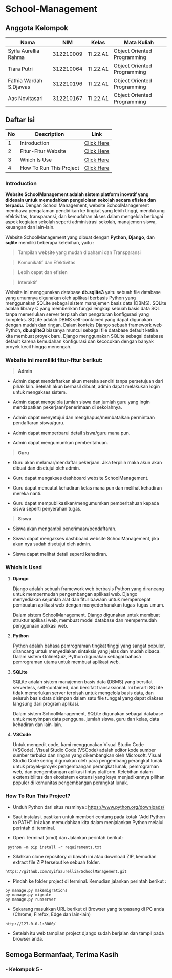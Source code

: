 # School-Management

## Anggota Kelompok <br>

| Nama                      | NIM       | Kelas     | Mata Kuliah                 |
| ------------------------- | --------- | --------- | --------------------------- |
| Syifa Aurellia Rahma      | 312210009 | TI.22.A1  | Object Oriented Programming |
| Tiara Putri               | 312210064 | TI.22.A1  | Object Oriented Programming |
| Fathia Wardah S.Djawas    | 312210196 | TI.22.A1  | Object Oriented Programming |
| Aas Novitasari            | 312210167 | TI.22.A1  | Object Oriented Programming |


## Daftar Isi <br>

| No  | Description             | Link                                                    |
| --- | ----------------------- | ------------------------------------------------------- |
| 1   | Introduction            | [Click Here](#introduction)                             |
| 2   | Fitur-Fitur Website     | [Click Here](#website-ini-memiliki-fitur-fitur-berikut) |
| 3   | Which Is Use            | [Click Here](#which-is-used)                            |
| 4   | How To Run This Project | [Click Here](#how-to-run-this-project)                  |

### Introduction
**Website SchoolManagement adalah sistem platform inovatif yang didesain untuk memudahkan pengelolaan sekolah secara efisien dan terpadu.** Dengan School Management, website SchoolManagement membawa pengalaman pendidikan ke tingkat yang lebih tinggi, mendukung efektivitas, transparansi, dan kemudahan akses dalam mengelola berbagai aspek kegiatan sekolah seperti administrasi sekolah, manajemen siswa, keuangan dan lain-lain.

Website SchoolManagement yang dibuat dengan **Python**, **Django**, dan **sqlite** memiliki beberapa kelebihan, yaitu :
> Tampilan website yang mudah dipahami dan Transparansi

> Komunikatif dan Efektivitas

> Lebih cepat dan efisien

> Interaktif


Website ini menggunakan database **db.sqlite3** yaitu sebuah file database yang umumnya digunakan oleh aplikasi berbasis Python yang menggunakan SQLite sebagai sistem manajemen basis data (DBMS). SQLite adalah library C yang memberikan fungsi lengkap sebuah basis data SQL tanpa memerlukan server terpisah dan pengaturan konfigurasi yang kompleks. SQLite adalah DBMS self-contained yang dapat digunakan dengan mudah dan ringan. Dalam konteks Django sebuah framework web Python, **db.sqlite3** biasanya muncul sebagai file database default ketika kita membuat proyek baru. Django menggunakan SQLite sebagai database default karena kemudahan konfigurasi dan kecocokan dengan banyak proyek kecil hingga menengah. 

### Website ini memiliki fitur-fitur berikut:

> **Admin**
- Admin dapat mendaftarkan akun mereka sendiri tanpa persetujuan dari pihak lain. Setelah akun berhasil dibuat, admin dapat melakukan login untuk mengakses sistem.

- Admin dapat mengelola jumlah siswa dan jumlah guru yang ingin mendapatkan pekerjaan/penerimaan di sekolahnya.

- Admin dapat menyetujui dan menghapus/membatalkan permintaan pendaftaran siswa/guru.

- Admin dapat memperbarui detail siswa/guru mana pun.

- Admin dapat mengumumkan pemberitahuan.


> **Guru**

- Guru akan melamar/mendaftar pekerjaan. Jika terpilih maka akun akan dibuat dan disetujui oleh admin.

- Guru dapat mengakses dashboard website SchoolManagement.

- Guru dapat mencatat kehadiran kelas mana pun dan melihat kehadiran mereka nanti.

- Guru dapat mempublikasikan/mengumumkan pemberitahuan kepada siswa seperti penyerahan tugas.


> **Siswa**

- Siswa akan mengambil penerimaan/pendaftaran.

- Siswa dapat mengakses dashboard website SchoolManagement, jika akun nya sudah disetujui oleh admin.

- Siswa dapat melihat detail seperti kehadiran.


### Which Is Used

1. **Django**
   
   Django adalah sebuah framework web berbasis Python yang dirancang untuk mempermudah pengembangan aplikasi web. Django menyediakan sejumlah alat dan fitur bawaan untuk mempercepat pembuatan aplikasi web dengan
   menyederhanakan tugas-tugas umum.

   Dalam sistem SchoolManagement, Django digunakan untuk membuat struktur aplikasi web, membuat model database dan mempermudah penggunaan aplikasi web.


2. **Python**

    Python adalah bahasa pemrograman tingkat tinggi yang sangat populer, dirancang untuk menyediakan sintaksis yang jelas dan mudah dibaca. Dalam sistem OnlineQuiz, Python digunakan sebagai bahasa pemrograman utama untuk membuat aplikasi web.


3. **SQLite**
   
   
   SQLite adalah sistem manajemen basis data (DBMS) yang bersifat serverless, self-contained, dan bersifat transaksional. Ini berarti SQLite tidak memerlukan server terpisah untuk mengelola basis data, dan seluruh basis
   data disimpan dalam satu file tunggal yang dapat diakses langsung dari program aplikasi.

   Dalam sistem SchoolManagement, SQLite digunakan sebagai database untuk menyimpan data pengguna, jumlah siswa, guru dan kelas, data kehadiran dan lain-lain.


4. **VSCode**


   Untuk mengedit code, kami menggunakan Visual Studio Code (VSCode). Visual Studio Code (VSCode) adalah editor kode sumber sumber terbuka dan ringan yang dikembangkan oleh Microsoft. Visual Studio Code sering digunakan oleh para pengembang perangkat lunak untuk proyek-proyek pengembangan perangkat lunak, pemrograman web, dan pengembangan aplikasi lintas platform. Kelebihan dalam ekstensibilitas dan ekosistem ekstensi yang kaya menjadikannya pilihan populer di komunitas pengembangan perangkat lunak.



### How To Run This Project?

- Unduh Python dari situs resminya : https://www.python.org/downloads/
  
- Saat instalasi, pastikan untuk memberi centang pada kotak "Add Python to PATH". Ini akan memudahkan kita dalam menjalankan Python melalui perintah di terminal.
  
- Open Terminal (cmd) dan Jalankan perintah berikut:

```
 python -m pip install -r requirements.txt 
```

- Silahkan clone repository di bawah ini atau download ZIP, kemudian extract file ZIP tersebut ke sebuah folder.

```
https://github.com/syifaaurellia/SchoolManagement.git
```
  
- Pindah ke folder project di terminal. Kemudian jalankan perintah berikut :
  
```
py manage.py makemigrations
py manage.py migrate
py manage.py runserver
```

- Sekarang masukkan URL berikut di Browser yang terpasang di PC anda (Chrome, Firefox, Edge dan lain-lain)

```
http://127.0.0.1:8000/
```

- Setelah itu web tampilan project django sudah berjalan dan tampil pada browser anda.


## Semoga Bermanfaat, Terima Kasih 

### - Kelompok 5 -
